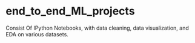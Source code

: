 # end_to_end_ML_projects
Consist Of IPython Notebooks, with data cleaning, data visualization, and EDA on various datasets.
